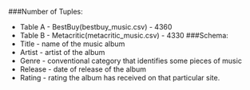 ###Number of Tuples:
- Table A 
      - BestBuy(bestbuy_music.csv) - 4360
- Table B 
      - Metacritic(metacritic_music.csv) - 4330
###Schema: 
- Title - name of the music album
- Artist -  artist of the album
- Genre - conventional category that identifies some pieces of music
- Release - date of release of the album
- Rating - rating the album has received on that particular site.
